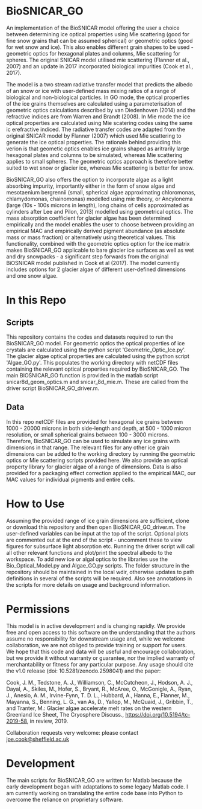 # BioSNICAR_GO
An implementation of the BioSNICAR model offering the user a choice between determining ice optical properties using Mie scattering (good for fine snow grains that can be assumed spherical) or geometric optics (good for wet snow and ice). This also enables different grain shapes to be used - geometric optics for hexagonal plates and columns, Mie scattering for spheres. The original SNICAR model utilised mie scattering (Flanner et al., 2007) and an update in 2017 incorporated biological impurities (Cook et al., 2017).

The model is a two stream radiative transfer model that predicts the albedo of an snow or ice with user-defined mass mixing ratios of a range of biological and non-biological particles. In GO mode, the optical properties of the ice grains themselves are calculated using a parameterisation of geometric optics calculations described by van Diedenhoven (2014) and the refractive indices are from Warren and Brandt (2008). In Mie mode the ice optical properties are calculated using Mie scatering codes using the same ic erefractive indiced. The radiative transfer codes are adapted from the original SNICAR model by Flanner (2007) which used Mie scattering to generate the ice optical properties. The rationale behind providing this verion is that geometic optics enables ice grains shaped as aritrarily large hexagonal plates and columns to be simulated, whereas Mie scattering applies to small spheres. The geometric optics approach is therefore better suited to wet snow or glacier ice, whereas Mie scattering is better for snow. 

BioSNICAR_GO also offers the option to incorporate algae as a light absorbing impurity, importantly either in the form of snow algae and mesotaenium bergrennii (small, spherical algae approximating chloromonas, chlamydomonas, chainomonas) modelled using mie theory, or Ancylonema (large (10s - 100s microns in length), long chains of cells approximated as cylinders after Lee and Pilon, 2013) modelled using geometrical optics. The mass absorption coefficient for glacier algae has been determined empirically and the model enables the user to choose between providing an empirical MAC and empirically derived pigment abundance (as absolute mass or mass fraction) or alternatively using theoretical values. This functionality, combined with the geometric optics option for the ice matrix makes BioSNICAR_GO applicable to bare glacier ice surfaces as well as wet and dry snowpacks - a significant step forwards from the original BiOSNICAR model published in Cook et al (2017). The model currently includes options for 2 glacier algae of different user-defined dimensions and one snow algae.

# In this Repo
## Scripts
This repository contains the codes and datasets required to run the BioSNICAR_GO model. For geometric optics the optical properties of ice crystals are calculated using the python script 'Geometric_Optic_Ice.py'. The glacier algae optical properties are calculated using the python script 'Algae_GO.py'. This populates the working directory with netCDF files containing the relevant optical properties required by BioSNICAR_GO. The main BIOSNICAR_GO function is provided in the matlab script snicar8d_geom_optics.m and snicar_8d_mie.m. These are called from the driver script BioSNICAR_GO_driver.m.

## Data
In this repo netCDF files are provided for hexagonal ice grains between 1000 - 20000 microns in both side-length and depth, at 500 - 1000 micron resolution, or small spherical grains between 100 - 3000 microns. Therefore, BioSNICAR_GO can be used to simulate any ice grains with dimensions in that range. The relevant files for any other ice grain dimensions can be added to the working directory by running the geometric optics or Mie scattering scripts provided here. We also provide an optical property library for glacier algae of a range of dimensions. Data is also provided for a packaging effect correction applied to the empirical MAC, our MAC values for individual pigments and entire cells.

# How to Use
Assuming the provided range of ice grain dimensions are sufficient, clone or download this repository and then open BioSNICAR_GO_driver.m. The user-defined variables can be input at the top of the script. Optional plots are commented out at the end of the script - uncomment these to view figures for subsurface light absorption etc. Running the driver script will call all other relevant functions and plot/print the spectral albedo to the workspace. To add new ice or algal optics to the libraries use the Bio_Optical_Model.py and Algae_GO.py scripts. The folder structure in the repository should be maintained in the local wdir, otherwise updates to path definitions in several of the scripts will be required. Also see annotations in the scripts for more details on usage and background information.

# Permissions
This model is in active development and is changing rapidly. We provide free and open access to this software on the understanding that the authors assume no responsibility for downstream usage and, while we welcome collaboration, we are not obliged to provide training or support for users. We hope that this code and data will be useful and encourage collaboration, but we provide it without warranty or guarantee, nor the implied warranty of merchantability or fitness for any particular purpose. Any usage should cite the v1.0 release (doi: 10.5281/zenodo.2598041) and the paper: 

Cook, J. M., Tedstone, A. J., Williamson, C., McCutcheon, J., Hodson, A. J., Dayal, A., Skiles, M., Hofer, S., Bryant, R., McAree, O., McGonigle, A., Ryan, J., Anesio, A. M., Irvine-Fynn, T. D. L., Hubbard, A., Hanna, E., Flanner, M., Mayanna, S., Benning, L. G., van As, D., Yallop, M., McQuaid, J., Gribbin, T., and Tranter, M.: Glacier algae accelerate melt rates on the western Greenland Ice Sheet, The Cryosphere Discuss., https://doi.org/10.5194/tc-2019-58, in review, 2019.
 
Collaboration requests very welcome: please contact joe.cook@sheffield.ac.uk

# Development
The main scripts for BioSNICAR_GO are written for Matlab because the early development began with adaptations to some legacy Matlab code. I am currently working on translating the entire code base into Python to overcome the reliance on proprietary software.
